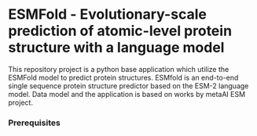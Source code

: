 # ESMFold - Evolutionary-scale prediction of atomic-level protein structure with a language model
This repository project is a python base application which utilize the ESMFold model to predict protein structures. ESMfold is an end-to-end single sequence protein structure predictor based on the ESM-2 language model. Data model and the application is based on works by metaAI ESM project.

### Prerequisites
